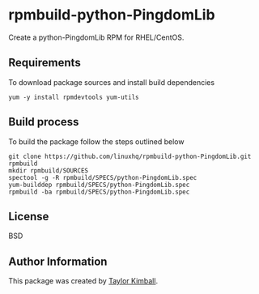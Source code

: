 # rpmbuild-python-PingdomLib

Create a python-PingdomLib RPM for RHEL/CentOS.

## Requirements

To download package sources and install build dependencies

    yum -y install rpmdevtools yum-utils

## Build process

To build the package follow the steps outlined below

    git clone https://github.com/linuxhq/rpmbuild-python-PingdomLib.git rpmbuild
    mkdir rpmbuild/SOURCES
    spectool -g -R rpmbuild/SPECS/python-PingdomLib.spec
    yum-builddep rpmbuild/SPECS/python-PingdomLib.spec
    rpmbuild -ba rpmbuild/SPECS/python-PingdomLib.spec

## License

BSD

## Author Information

This package was created by [Taylor Kimball](http://www.linuxhq.org).
